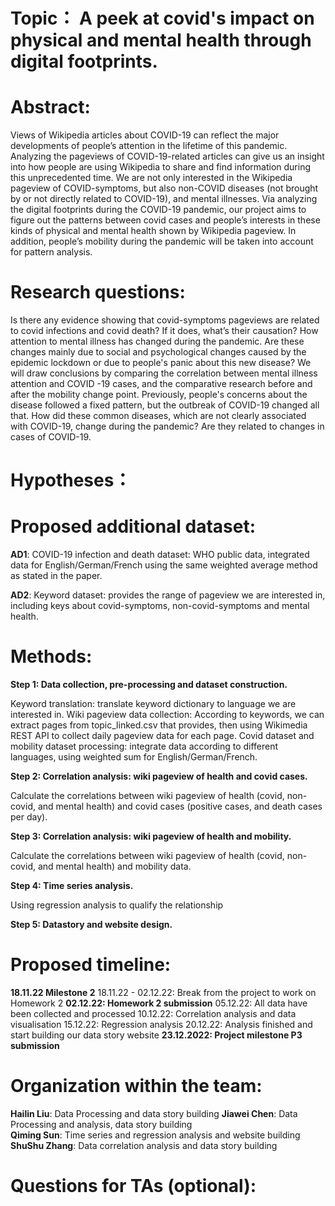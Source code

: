 # Topic： A peek at covid's impact on physical and mental health through digital footprints.

# Abstract:
Views of Wikipedia articles about COVID-19 can reflect the major developments of people’s attention in the lifetime of this pandemic. Analyzing the pageviews of COVID-19-related articles can give us an insight into how people are using Wikipedia to share and find information during this unprecedented time. We are not only interested in the Wikipedia pageview of COVID-symptoms, but also non-COVID diseases (not brought by or not directly related to COVID-19), and mental illnesses. Via analyzing the digital footprints during the COVID-19 pandemic, our project aims to figure out the patterns between covid cases and people’s interests in these kinds of physical and mental health shown by Wikipedia pageview. In addition, people’s mobility during the pandemic will be taken into account for pattern analysis. 



# Research questions:


Is there any evidence showing that covid-symptoms pageviews are related to covid infections and covid death? If it does, what’s their causation?
How attention to mental illness has changed during the pandemic. Are these changes mainly due to social and psychological changes caused by the epidemic lockdown or due to people's panic about this new disease? We will draw conclusions by comparing the correlation between mental illness attention and COVID -19 cases, and the comparative research before and after the mobility change point.
Previously, people's concerns about the disease followed a fixed pattern, but the outbreak of COVID-19 changed all that. How did these common diseases, which are not clearly associated with COVID-19, change during the pandemic? Are they related to changes in cases of COVID-19.

# Hypotheses：
 

# Proposed additional dataset:
**AD1**: COVID-19 infection and death dataset: WHO public data, integrated data for English/German/French using the same weighted average method as stated in the paper.

**AD2**: Keyword dataset: provides the range of pageview we are interested in, including keys about covid-symptoms, non-covid-symptoms and mental health.

# Methods:

**Step 1: Data collection, pre-processing and dataset construction.**

Keyword translation: translate keyword dictionary to language we are interested in. 
Wiki pageview data collection: According to keywords, we can extract pages from topic_linked.csv that provides, then using Wikimedia REST API to collect daily pageview data for each page. 
Covid dataset and mobility dataset processing: integrate data according to different languages, using weighted sum for English/German/French.

**Step 2: Correlation analysis: wiki pageview of health and covid cases.**

Calculate the correlations between wiki pageview of health (covid, non-covid, and mental health) and covid cases (positive cases, and death cases per day). 

**Step 3: Correlation analysis: wiki pageview of health and mobility.**

Calculate the correlations between wiki pageview of health (covid, non-covid, and mental health) and mobility data. 

**Step 4: Time series analysis.**

Using regression analysis to qualify the relationship

**Step 5: Datastory and website design.**


# Proposed timeline:

**18.11.22 Milestone 2**
18.11.22 - 02.12.22: Break from the project to work on Homework 2
**02.12.22: Homework 2 submission**
05.12.22: All data have been collected and processed
10.12.22: Correlation analysis and data visualisation 
15.12.22: Regression analysis
20.12.22: Analysis finished and start building our data story website
**23.12.2022: Project milestone P3 submission**

# Organization within the team:

**Hailin Liu**: Data Processing and data story building 
**Jiawei Chen**: Data Processing and analysis, data story building  
**Qiming Sun**: Time series and regression analysis and website building
**ShuShu Zhang**: Data correlation analysis and data story building 

# Questions for TAs (optional): 

